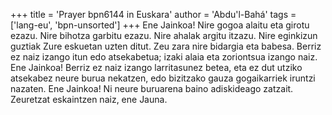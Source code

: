 +++
title = 'Prayer bpn6144 in Euskara'
author = 'Abdu'l-Bahá'
tags = ['lang-eu', 'bpn-unsorted']
+++
Ene Jainkoa!
Nire gogoa alaitu eta girotu ezazu. Nire bihotza garbitu ezazu. Nire ahalak argitu itzazu. Nire eginkizun guztiak Zure eskuetan uzten ditut. Zeu zara nire bidargia eta babesa. Berriz ez naiz izango itun edo atsekabetua; izaki alaia eta zoriontsua izango naiz.
Ene Jainkoa! Berriz ez naiz izango larritasunez betea, eta ez dut utziko atsekabez neure burua nekatzen, edo bizitzako gauza gogaikarriek iruntzi nazaten.
Ene Jainkoa! Ni neure buruarena baino adiskideago zatzait. Zeuretzat eskaintzen naiz, ene Jauna.
